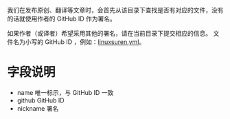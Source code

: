我们在发布原创、翻译等文章时，会首先从该目录下查找是否有对应的文件，没有的话就使用作者的 GitHub ID 作为署名。

如果作者（或译者）希望采用其他的署名，请在当前目录下提交相应的信息。
文件名为小写的 GitHub ID ，例如：[linuxsuren.yml](linuxsuren.yml)。

# 字段说明

* name 唯一标示，与 GitHub ID 一致
* github  GitHub ID 
* nickname 署名
